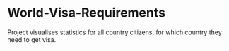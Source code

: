 World-Visa-Requirements
=======================

Project visualises statistics for all country citizens, for which country they need to get visa.
